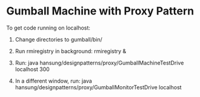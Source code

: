 # Gumball Machine with Proxy Pattern

To get code running on localhost: 

1. Change directories to gumball/bin/

2. Run rmiregistry in background:
rmiregistry &

3. Run:
java hansung/designpatterns/proxy/GumballMachineTestDrive localhost 300

4. In a different window, run:
java hansung/designpatterns/proxy/GumballMonitorTestDrive localhost


